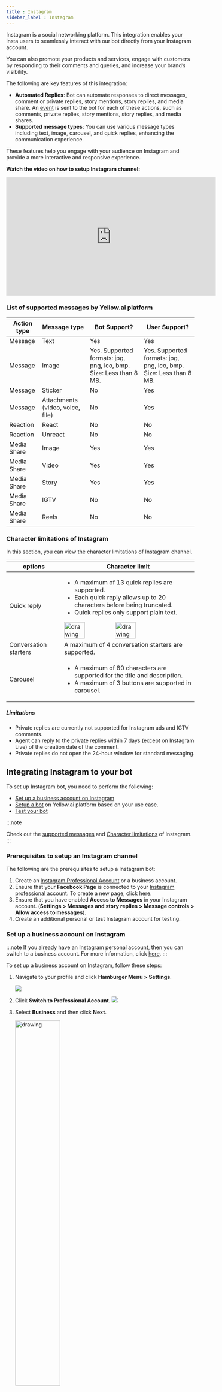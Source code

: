 ```yaml
---
title : Instagram
sidebar_label : Instagram
---
```


Instagram is a social networking platform. This integration enables your insta users to seamlessly interact with our bot directly from your Instagram account.

You can also promote your products and services, engage with customers by responding to their comments and queries, and increase your brand’s visibility.

The following are key features of this integration:

* **Automated Replies**: Bot can automate responses to direct messages, comment or private replies, story mentions, story replies, and media share. An [event](#supported-instagram-events) is sent to the bot for each of these actions, such as comments, private replies, story mentions, story replies, and media shares.
* **Supported message types**: You can use various message types including text, image, carousel, and quick replies, enhancing the communication experience.

These features help you engage with your audience on Instagram and provide a more interactive and responsive experience.

**Watch the video on how to setup Instagram channel:**

<iframe width="560" height="315" src="https://www.youtube.com/embed/XIF3YGpzsD0" title="YouTube video player" frameborder="0" allow="autoplay; clipboard-write; picture-in-picture" allowfullscreen></iframe>


### List of supported messages by Yellow.ai platform

| **Action type** | **Message type**   | **Bot Support?** | **User Support**?                                                |
|------|------|---------|-------|
| Message  | Text | Yes |Yes                                                               | Yes                                                               |
| Message         | Image                            | Yes. Supported formats: jpg, png, ico, bmp. Size: Less than 8 MB. | Yes. Supported formats: jpg, png, ico, bmp. Size: Less than 8 MB. |                                                              |
| Message         | Sticker                          | No                                                                | Yes                                                             |
| Message         | Attachments (video, voice, file) | No                                                                | Yes                                                             |
| Reaction        | React                            | No                                                                | No                                                                |
| Reaction        | Unreact                          | No                                                                | No                                                                |
| Media Share     | Image                            | Yes                                                               | Yes                                                             |
| Media Share     | Video                            | Yes                                                               | Yes                                                             |
| Media Share     | Story                            | Yes | Yes                                                               | No                                                                |
| Media Share     | IGTV                             | No                                                                | No                                                                |
| Media Share     | Reels                            | No                                                                | No                                                                |
   
### Character limitations of Instagram 

In this section, you can view the character limitations of Instagram channel.

options |	Character limit
--------------------|----------------------
Quick reply | <ul><li> A maximum of 13 quick replies are supported. </li> <li> Each quick reply allows up to 20 characters before being truncated. </li> <li> Quick replies only support plain text.</li></ul> <img src="https://i.imgur.com/EGh1d0m.png" alt="drawing" width="40%"/><img src="https://i.imgur.com/en7PHOK.png" alt="drawing" width="40%"/>
Conversation starters | A maximum of 4 conversation starters are supported. 
Carousel | <ul><li> A maximum of 80 characters are supported for the title and description. </li><li> A maximum of 3 buttons are supported in carousel.</li></ul>

##### Limitations
    
* Private replies are currently not supported for Instagram ads and IGTV comments.
* Agent can reply to the private replies within 7 days (except on Instagram Live) of the creation date of the comment.
* Private replies do not open the 24-hour window for standard messaging.


## Integrating Instagram to your bot

To set up Instagram bot, you need to perform the following:

* [Set up a business account on Instagram](#Connect)
* [Setup a bot](https://docs.yellow.ai/docs/platform_concepts/Getting%20Started/account-setup#create-your-first-bot) on Yellow.ai platform based on your use case.
* [Test your bot](#test)

:::note

Check out the [supported messages](#list-of-supported-messages-by-yellowai-platform) and [Character limitations](#character-limitations-of-instagram) of Instagram.
:::

### Prerequisites to setup an Instagram channel

The following are the prerequisites to setup a Instagram bot:

1. Create an [Instagram Professional Account](https://www.facebook.com/help/instagram/138925576505882) or a business account.
2. Ensure that your **Facebook Page** is connected to your [Instagram professional account](https://developers.facebook.com/docs/instagram-api/overview#pages). To create a new page, click [here](https://www.facebook.com/pages/create).
3. Ensure that you have enabled **Access to Messages** in your Instagram account. (**Settings > Messages and story replies > Message controls > Allow access to messages**).
4. Create an additional personal or test Instagram account for testing.

### Set up a business account on Instagram

:::note
If you already have an Instagram personal account, then you can switch to a business account. For more information, click [here](https://www.facebook.com/business/help/502981923235522).
:::

To set up a business account on Instagram, follow these steps:

1. Navigate to your profile and click **Hamburger Menu > Settings**.

    ![](https://i.imgur.com/yE2nojG.png)
   
2. Click **Switch to Professional Account**.
    ![](https://i.imgur.com/Ez6bltU.png)

3. Select **Business** and then click **Next**.
    
    <img src="https://i.imgur.com/cg2AUBi.png" alt="drawing" width="50%"/>
    
4. Click **Next** to continue.
    
   <img src="https://i.imgur.com/dmn1Ms9.png" alt="drawing" width="50%"/>
    
5. Select a category for your business and click **Done**.
    
    <img src="https://i.imgur.com/dzEudGg.png" alt="drawing" width="50%"/>
    
6. Add your business details and click **Save**. <br/>Click **Don't use my contact info** to skip adding business info for testing accounts.
    
   <img src="https://i.imgur.com/Wsk7UXP.png" alt="drawing" width="50%"/>
    
7. Click **Done**. Now your Instagram personal account will be switched to a business account.
    
  <img src="https://i.imgur.com/M4ATqt5.png" alt="drawing" width="50%"/>
  
### Link your Facebook page to Instagram account

Before you proceed, you need to link your Facebook to Instagram account. This connection enables you to share posts and pictures between your FB page and Instagram,  share ads from your FB page to Instagram, and integrate third-party apps.

You can connect to Facebook either through your Facebook page settings or within the settings of your Instagram business account.

#### To connect Facebook through your Instagram account:

1. Log in to your Facebook account.
2. On your **News Feed**, click the **Page** that you have created.

   ![](https://i.imgur.com/byVle2R.png)

3. On your FB page, navigate to **Settings**.

   ![](https://i.imgur.com/oKxhhEl.png)

4. Click **Linked accounts**.

   ![](https://i.imgur.com/hb2Eep2.png)

5. Click **Connect Account**.

   ![](https://i.imgur.com/YT2FVNC.png)

6. Click **Connect**.

<center><img src="https://i.imgur.com/eiwrwgF.png" alt="drawing" width="50%"/></center>

7. Enable **Allow access to Instagram messages in Inbox** and click **Confirm**.

<center><img src="https://i.imgur.com/xGvYonA.png" alt="drawing" width="50%"/></center>
    
8. Enter your Instagram's username and password and click **Log in**.  

    <center><img src="https://i.imgur.com/aee8Gaq.png" alt="drawing" width="50%"/></center>
    
   Now your Facebook page will be connected to your Instagram account.

   <img src="https://i.imgur.com/WQ2Y2TJ.png" alt="drawing" width="60%"/>  

:::info
If you want to disconnect your page, which is linked to Instagram, click **Disconnect**. For more information, click [here](https://www.facebook.com/help/1148909221857370).

   ![](https://i.imgur.com/ICquI1l.png)
:::

### Connect your Facebook account to the Yellow.ai platform
 
1. On the left navigation bar, click **Extensions**.

    ![](https://imgur.com/PIOvT6K.png)

2. Click **Channels** > **Messaging** > **Instagram**.

    ![](https://imgur.com/01SlOVB.png)

2. Click **Connect to your Facebook account** and add your Facebook business account credentials.

    ![](https://imgur.com/Z2wU34j.png)

3. After signing into the account, click **Continue**.

   <img src="https://imgur.com/ngP2HUc.png" alt="drawing" width="60%"/>

4. Select the **Instagram business account** you want to activate and click **Next**.
 
   <img src="https://i.imgur.com/hMinH5F.png" alt="drawing" width="50%"/>


5. Select the **Facebook page** (you can select only one page) that is connected to your **Instagram Business account**.

   <img src="https://i.imgur.com/VYDn1wX.png" alt="drawing" width="50%"/>

6. Enable all the permissions and click **Done**.

   <img src="https://i.imgur.com/XhaFKeL.png" alt="drawing" width="50%"/> 
   
7. Click **OK** to continue.

   <img src="https://i.imgur.com/At8hlec.png" alt="drawing" width="50%"/> 

8. Select the Facebook page and click **Continue**.

   <img src="https://imgur.com/JMZVUGm.png" alt="drawing" width="70%"/>

* This will connect your Facebook page to the Instagram account. 

   ![](https://i.imgur.com/ikU6FUW.png)

   The table below provides description of each option:

   Option | Description 
   ------ | -----------
   Facebook Page | This is the primary Facebook page that is currently connected.
   Instagram Page | This indicates the associated Instagram page connected to the Facebook account.
   Enable Instagram Comment  | This allows you to enable or disable the ability to receive comments from Instagram posts.
   Comment Response | This setting allows you to choose where comments from Instagram posts will be responded to: either as a comment on the post itself or as a direct message in the inbox.
   Delete icon | Click this icon to remove a specific connected page.
   Manage conversaction starter | Allows you to configure the initial conversation when a user comments for the first time on a post. For more details, see [Add conversation starters](#add-conversation-starters).

:::note
If you wish to remove the entire account, click **Disconnect**. This action removes all connected pages associated with the account.
:::  
   
### Add conversation starters

Conversation starters allow you to initiate conversations with a business by providing a list of commonly asked questions.

To add conversation starters, follow these steps:

1. On the Instagram page, click **+Add conversation starter**. 
   
   ![](https://imgur.com/YyX9B19.png) 
   
2. Enter **Quick reply** and your preferred **Action**.
        
   <img src="https://i.imgur.com/RQDxqCq.png" alt="drawing" width="50%"/>
      
3. Click **+Add conversation starter** to add more conversation starters (up to 4), then click **Save**.     
   - Option 1: **Pre-purchase product queries**

    <img src="https://i.imgur.com/P87YGKj.png" alt="drawing" width="30%"/>
 
   - Option 2: **Post-purchase customer support**
        
    <img src="https://i.imgur.com/RSbkBLm.png" alt="drawing" width="30%"/>

## Enabling Instagram events

Once you have set up the Instagram bot, to initiate the personailzed conversations for particular actions like story replies, story mentions, media shares, and comments use the below events. You can automate response to user activities on Instagram by triggering specific flows based on Instagram events.

By default, these events are inactive, but you can enable them as per your requirements.

### Supported Instagram events


 Event | Description | Sample use case
---------|------|------------|
instagram-story-reply | Bot receives an event with the available information when a user replies to the business Instagram story. | Instagram story reply enables businesses to engage with their audience in real-time. When users reply with inquiries such as product details, availability, pricing, or comments about products featured in the story, businesses can start initiating conversation.<br/> <img src="https://i.imgur.com/iI0hUxL.png" alt="drawing" width="60%"/>
 instagram-story-mention | Bot receives an event with the available information when a user mentions the business in their insta story. | Users can share their feedback by mentioning the brand in their Instagram stories. This can include sharing their thoughts on the product, overall shopping experience, or any positive aspects they wish to highlight.<br/><img src="https://i.imgur.com/QFXBUxg.png" alt="drawing" width="60%"/>
instagram-media-share | Bot receives an event with the available information when the business shares a media from a post. | When businesses post details about their products, users have the ability to share this media with their followers. This enables businesses to reach a wider audience with their products.<br/> <img src="https://i.imgur.com/CIKJQSf.png" alt="drawing" width="60%"/>
instagram-comment | Bot receives an event with the available information when a user comments on the business insta post. | When businesses share details about their products on Instagram, users can engage directly by commenting on the post. These comments may include inquiries about product specifications, availability, pricing, or any additional details. <br/>**Note:** To display the comments in the comment section under the respective comment, contact the [Integrations](mailto:support@yellow.ai) team. By default, replies are currently shown in direct messages.  | 

### Enable Instagram events


1. Navigate to **Extensions** > **Channels** > **Instagram**. You will see the list of connected accounts (if available). 
2. Click on the **Events** button.

   ![](https://i.imgur.com/4eg5AeX.png)

3. Navigate to the specific event and click **Activate**.

   ![](https://i.imgur.com/elR6rxS.png)
    
            
4. Once you enable the required Instagram events, you can use these Instagram events to:
  
  * [Trigger bot flows via events](https://docs.yellow.ai/docs/platform_concepts/studio/build/Flows/configureflow#13-trigger-flow-using-event)
  * [Store user variables that come from user events into DB or User 360](https://docs.yellow.ai/docs/platform_concepts/engagement/cdp/user_data/store_conv_data#store-user-properties-from-bot-conversations) and create personalized conversations using the stored data.
    

   
## Setup your Instagram bot

You need to use intents to identify user utterances and automate respond to their messages on Instagram page.
    
* **Define bot's purpose and scope**: First, understand the scope and purpose of your bot (use case). Clearly outline what types of questions or requests the bot should handle based on your intended use case.
* **[Create Intents](https://docs.yellow.ai/docs/platform_concepts/studio/train/intents)**: Add the intents that correspond to common questions or requests from users. Within each intent, add the relevant utterances and ensure they are trained to trigger the appropriate flow.
* **[Create flows](https://docs.yellow.ai/docs/platform_concepts/studio/build/Flows/journeys)**: Design customized conversation flows to manage responses to your Instram page. You can incorporate text, carousel, and quick replies within the flow.

Once you set up the bot, verify whether the bot responds to user according to the defined use case.   

## Test your Instagram bot

After connecting your bot on Yellow platform, you can test your bot as mentioned here:

1. [Setup your bot](https://docs.yellow.ai/docs/platform_concepts/Getting%20Started/create-a-bot) based on your business use case.

2. Log in to your personal Instagram account or use a secondary test account that you have created for testing purpose.

3. Send a message (as per the configured intent) to the test Instagram account that you have connected to your bot.
    
    <img src="https://i.imgur.com/yptWHk5.jpg" alt="drawing" width="30%"/>
     
   
   <br/>• If the intent does not match, the bot should be able to respond with a fallback message.   
    
4. Navigate to the Inbox module on the platform and select **Bot messages** in the **Chats** section. Here, you can view the entire conversation between the bot and user.

     ![](https://i.imgur.com/rAhMS4I.png)
     
5. If a flow is configured for agent reply using the [raise ticket](https://docs.yellow.ai/docs/platform_concepts/studio/build/nodes/action-nodes#17-raise-ticket) node to start a conversation with an agent, it initiates a conversation with the agent. Once a conversation is initiated, the user can talk to the agent.

    <img src="https://i.imgur.com/8vXOiyb.png" alt="drawing" width="30%"/>
    
6. To view the entire conversation between the live agent and user, navigate to the **Inbox** module in the platform and select **Bot messages** in the **My Chats** section.

    ![](https://i.imgur.com/LNKzHHn.png)

* When the conversation between the agent and user ends, the bot takes over the conversation forward with the user.